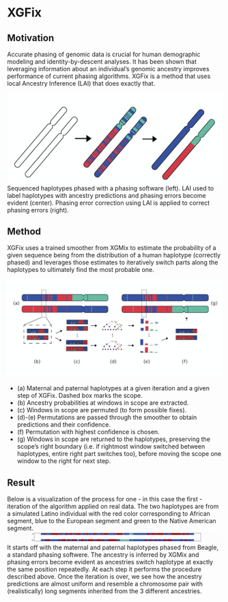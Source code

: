 # XGFix 

## Motivation

Accurate phasing of genomic data is crucial for human demographic modeling and identity-by-descent analyses. It has been shown that leveraging information about an individual’s genomic ancestry improves performance of current phasing algorithms. XGFix is a method that uses local Ancestry Inference (LAI) that does exactly that.

![Local Ancestry for Phasing Error Correction](figures/laipec_resized.png)
Sequenced haplotypes phased with a phasing software (left). LAI used to label haplotypes with ancestry predictions and phasing errors become evident (center). Phasing error correction using LAI is applied to correct phasing errors (right).

## Method

XGFix uses a trained smoother from XGMix to estimate the probability of a given sequence being from the distribution of a human haplotype (correctly phased) and leverages those estimates to iteratively switch parts along the haplotypes to ultimately find the most probable one. 

![XGFix Diagram](figures/diagram_resized.png)
- (a) Maternal and paternal haplotypes at a given iteration and a given step of XGFix. Dashed box marks the scope. 
- (b) Ancestry probabilities at windows in scope are extracted.
- (c) Windows in scope are permuted (to form possible fixes).
- (d)-(e) Permutations are passed through the smoother to obtain predictions and their confidence.
- (f) Permutation with highest confidence is chosen.
- (g) Windows in scope are returned to the haplotypes, preserving the scope’s right boundary (i.e. if rightmost window switched between haplotypes, entire 
right part switches too), before moving the scope one window  to the right for next step.

## Result

Below is a visualization of the process for one - in this case the first - iteration of the algorithm applied on real data. The two haplotypes are from a simulated Latino individual with the red color corresponding to African segment, blue to the European segment and green to the Native American segment. 
![Visualization of the process](figures/XGFix.gif)
It starts off with the maternal and paternal haplotypes phased from Beagle, a standard phasing softwere. The ancestry is inferred by XGMix and phasing errors become evident as ancestries switch haplotype at exactly the same position repeatedly. At each step it performs the procedure described above. Once the iteration is over, we see how the ancestry predictions are almost uniform and resemble a chromosome pair with (realistically) long segments inherited from the 3 different ancestries.
